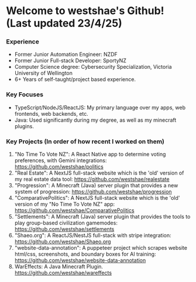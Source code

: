 # Welcome to westshae's Github! (Last updated 23/4/25)

### Experience
- Former Junior Automation Engineer: NZDF
- Former Junior Full-stack Developer: SportyNZ
- Computer Science degree: Cybersecurity Specialization, Victoria University of Wellington
- 6+ Years of self-taught/project based experience.

### Key Focuses
- TypeScript/NodeJS/ReactJS: My primary language over my apps, web frontends, web backends, etc.
- Java: Used significantly during my degree, as well as my minecraft plugins.

### Key Projects (In order of how recent I worked on them)
1. "No Time To Vote NZ": A React Native app to determine voting preferences, with Gemini integrations: https://github.com/westshae/politics
2. "Real Estate": A NextJS full-stack website which is the 'old' version of my real estate data tool: https://github.com/westshae/realestate
3. "Progression": A Minecraft (Java) server plugin that provides a new system of progression: https://github.com/westshae/progression
4. "ComparativePolitics": A NextJS full-stack website which is the 'old' version of my "No Time To Vote NZ" app: https://github.com/westshae/ComparativePolitics
5. "Settlements": A Minecraft (Java) server plugin that provides the tools to play group-based civilization gamemodes: https://github.com/westshae/settlements
6. "Shaeo.org": A ReactJS/NestJS full-stack with stripe integration: https://github.com/westshae/Shaeo.org
7. "website-data-annotation": A puppeteer project which scrapes website html/css, screenshots, and boundary boxes for AI training: https://github.com/westshae/website-data-annotation
8. WarEffects: A Java Minecraft Plugin. https://github.com/westshae/wareffects
